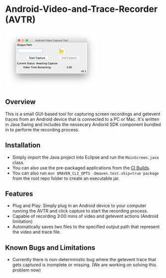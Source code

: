 # Android-Video-and-Trace-Recorder (AVTR)

![AVTR Screenshot](/resources/ui.png)

## Overview

This is a small GUI-based tool for capturing screen recordings and getevent traces from an Android device that is connected to a PC or Mac. It's written in Java Swing and includes the nessecary Andorid SDK component bundled in to perform the recording process.

## Installation

*  Simply import the Java project into Eclipse and run the `MainScreen.java` class.
*  You can also use the pre-packaged applications from the [CI Builds](https://gitlab.com/SEMERU-Code/Android/Android-Video-Recorder/-/artifacts/master/download?job=BuildAVTR).
*  You can also run `mvn $MAVEN_CLI_OPTS -Dmaven.test.skip=true package` from the root repo folder to create an executable jar.

## Features

*  Plug and Play: Simply plug in an Android device to your computer running the AVTR and click capture to start the recording process.
*  Capable of recording 3:00 mins of video and getevent actions (Android limitation)
*  Automatically saves two files to the specified output path that represent the video and trace file.

## Known Bugs and Limitations

*  Currently there is non-deterministic bug where the getevent trace that gets captured is inomplete or missing. (We are working on solving this problem now)

